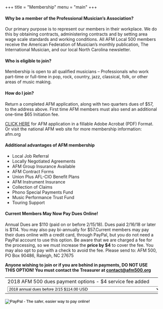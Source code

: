 +++
title = "Membership"
menu = "main"
+++

#### Why be a member of the Professional Musician’s Association?
Our primary purpose is to represent our members in their workplace. We do this
by obtaining contracts, administering contracts and by setting area wage scale
standards and working conditions. All AFM Local 500 members receive the
American Federation of Musician’s monthly publication, The International
Musician, and our local North Carolina newsletter.

#### Who is eligible to join?
Membership is open to all qualified musicians – Professionals who work
part-time or full-time in pop, rock, country, jazz, classical, folk, or other
areas of music making.

#### How do I join?
Return a completed AFM application, along with two quarters dues of $57, to the
address above. First time AFM members must also send an additional one-time $65
Initiation fee.

[CLICK HERE](/forms/AFM_500_Application.pdf) for AFM application in a fillable Adobe Acrobat
(PDF) Format. Or visit the national AFM web site for more membership
information: afm.org

#### Additional advantages of AFM membership

* Local Job Referral
* Locally Negotiated Agreements
* AFM Group Insurance Available
* AFM Contract Forms
* Union Plus AFL-CIO Benefit Plans
* AFM Instrument Insurance
* Collection of Claims
* Phono Special Payments Fund
* Music Performance Trust Fund
* Touring Support

#### Current Members May Now Pay Dues Online!

Annual Dues are $110 (paid on or before 2/15/18). Dues paid 2/16/18 or later is
$114. You may also pay bi-annually for $57.Current members may pay their dues
online with a credit card, through PayPal, but you do not need a PayPal account
to use this option. Be aware that we are charged a fee for the processing, so
we must increase the **price by $4** to cover the fee. You may also opt to pay
with a check to avoid the fee. Please send to: AFM 500, PO Box 90486,
Raleigh, NC 27675

**Anyone wishing to join or if you are behind in payments, DO
NOT USE THIS OPTION!  You must contact the Treasurer at
<a href="mailto:contact@afm500.org">contact@afm500.org </a>**

<form action="https://www.paypal.com/cgi-bin/webscr" method="post" target="_top"><input name="cmd" type="hidden" value="_s-xclick" />
<input name="hosted_button_id" type="hidden" value="N8N3389XA2G8C" />
<table>
<tbody>
<tr>
<td><input name="on0" type="hidden" value="2018 AFM 500 dues payment options - $4 service fee added" />2018 AFM 500 dues payment options - $4 service fee added</td>
</tr>
<tr>
<td><select name="os0">
<option value="2018 annual dues before 2/15">2018 annual dues before 2/15 $114.00 USD</option>
<option value="2018 bi-annual dues before 2/15">2018 bi-annual dues before 2/15 $61.00 USD</option>
<option value="2018 annual dues after 2/16">2018 annual dues after 2/16 $118.00 USD</option>
<option value="2018 bi-annual dues after 2/16">2018 bi-annual dues after 2/16 $65.00 USD</option>
<option value="2018 annual dues - LIFE MEMBERS (65 years old, 35 yrs+ member)">2018 annual dues - LIFE MEMBERS (65 years old, 35 yrs+ member) $64.00 USD</option>
</select></td>
</tr>
</tbody>
</table>
<input name="currency_code" type="hidden" value="USD" />
<input alt="PayPal - The safer, easier way to pay online!" name="submit" src="https://www.paypalobjects.com/en_US/i/btn/btn_buynowCC_LG.gif" type="image" />
<img src="https://www.paypalobjects.com/en_US/i/scr/pixel.gif" alt="" width="1" height="1" border="0" />
</form>
